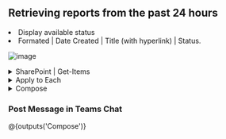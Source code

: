 ## Retrieving reports from the past 24 hours
<li>Display available status</li> 
<li>Formated | Date Created | Title (with hyperlink) | Status.</li> 

![image](https://github.com/user-attachments/assets/0587c7fa-e7fd-469b-86f4-fbaaa16c3507)

<details>
<summary>  SharePoint | Get-Items</summary>
![image](https://github.com/user-attachments/assets/724f6029-ae5c-4894-85b2-c2a83288e677)

|  |  | Example |
|-------:|-------------------|---------------|
|Site Address | Select the path | https://XXXX.sharepoint.com/sites/XXX |
|List Name| Select the sub folder | Reports              |
|Filter Query| Created items at the behinning of the day on EST | (Created ge '@{startOfDay(addDays(convertTimeZone(utcNow(), 'UTC', 'Eastern Standard Time'), -1))}') and (ReportType eq 'PhanHub Mail') | 
|Limit Column by View | Select Sub category | All PhanHub Mail | 
</details>

<details>
<summary>  Apply to Each </summary>
| Field Name          | Description                                | Example Code Snippet      |
|---------------------|-----------------------------------------------|---------------------------------------------------|
| Value               | Select Value from the SharePoint List     |  ![image](https://github.com/user-attachments/assets/da34d095-5b88-4d15-aefd-3175bb7b37c8)                                       
| Append to String Variable <br><br> Select "Convert" | <ul><li>Starting Midnight</li>       <li>UTC to EST</li>                                                                              <li>Format</li>    <li>Hyperlink</li>   <li>Published to Completed</li> </ul> | ```concat('<tr><td>',if(equals(items('Apply_to_each')?['Date_x0020_Published'], null), '', formatDateTime(convertTimeZone(items('Apply_to_each')?['Date_x0020_Published'], 'UTC', 'Eastern Standard Time'), 'M/dd')), '</td><td><a href="', items('Apply_to_each')?['{Link}'], '">', items('Apply_to_each')?['Title'], '</a></td><td>', if(equals(items('Apply_to_each')?['ApprovalStatus/value'], 'Published'), 'Completed', items('Apply_to_each')?['ApprovalStatus/value']), '</td></tr>') ``` ![image](https://github.com/user-attachments/assets/b0ba9365-bdc6-49bb-8b19-e0f0e53af56d)|
</details>


<details>
<summary>  Compose </summary>
  
| Field Name | Description | Example Code Snippet | 
|---------------------|-----------------------------------------------|---------------------------------------------------| 
| | Table format and headers | ```<table style='border-collapse: collapse; width: 100%;'> <tr style='background-color: #002060;'> <th style='border: 1px solid black; padding: 8px; color: #FFFFFF; width: 10%;'>Date</th> <th style='border: 1px solid black; padding: 8px; color: #FFFFFF; width: 80%'>TITLE w/Link</th> <th style='border: 1px solid black; padding: 8px; color: #FFFFFF;'>Status (Pending/Completed)</th> <th style='border: 1px solid black; padding: 8px; color: #FFFFFF;'>Notes</th> </tr> @{variables('Convert')} </table>``` ![image](https://github.com/user-attachments/assets/8d118677-cd01-494f-ac6b-8412ff23c2b6)
</details>

### Post Message in Teams Chat
@{outputs('Compose')}
